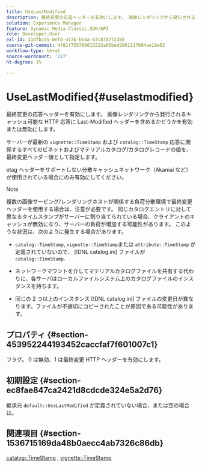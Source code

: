 ```yaml
---
title: UseLastModified
description: 最終変更の応答ヘッダーを有効にします。 画像レンダリングから発行されるキャッシュ可能な HTTP 応答に Last-Modified ヘッダーを含めるかどうかを有効または無効にします。
solution: Experience Manager
feature: Dynamic Media Classic,SDK/API
role: Developer,User
exl-id: 31dfbc55-0efd-417b-be4a-67c878772388
source-git-commit: 4f81f755789613222a66bed2961117604ae19e62
workflow-type: tm+mt
source-wordcount: '227'
ht-degree: 1%

---
```


# UseLastModified{#uselastmodified}

最終変更の応答ヘッダーを有効にします。 画像レンダリングから発行されるキャッシュ可能な HTTP 応答に Last-Modified ヘッダーを含めるかどうかを有効または無効にします。

サーバーが最新の `vignette::TimeStamp` および `catalog::TimeStamp` 応答に関係するすべてのビネットおよびマテリアルカタログ/カタログレコードの値を、最終変更ヘッダー値として指定します。

etag ヘッダーをサポートしない分散キャッシュネットワーク（Akamai など）が使用されている場合にのみ有効にしてください。

>[!NOTE]
>
>複数の画像サービング/レンダリングホストが関係する負荷分散環境で最終変更ヘッダーを使用する場合は、注意が必要です。 同じカタログエントリに対して異なるタイムスタンプがサーバーに割り当てられている場合、クライアントのキャッシュが無効になり、サーバーの負荷が増加する可能性があります。 このような状況は、次のように発生する場合があります。

* `catalog::TimeStamp`, `vignette::TimeStamp`または `attribute::TimeStamp` が定義されていないので、 [!DNL catalog.ini] ファイルが `catalog::TimeStamp`.

* ネットワークマウントを介してマテリアルカタログファイルを共有する代わりに、各サーバはローカルファイルシステム上のカタログファイルのインスタンスを持ちます。
* 同じの 2 つ以上のインスタンス [!DNL catalog.ini] ファイルの変更日が異なります。ファイルが不適切にコピーされたことが原因である可能性があります。

## プロパティ {#section-453952244193452caccfaf7f601007c1}

フラグ。 0 は無効、1 は最終変更 HTTP ヘッダーを有効にします。

## 初期設定 {#section-ec8fae847ca2421d8cdcde324e5a2d76}

継承元 `default::UseLastModified` が定義されていない場合、または空の場合は。

## 関連項目 {#section-1536715169da48b0aecc4ab7326c86db}

[catalog::TimeStamp](../../../../../ir-api/material-cat/image-rendering-api-ref/c-ir-material-catalog/c-ir-material-data-reference/r-ir-timestamp-dataref.md#reference-6daf7973dc4f4b4e9e8165756db7c319) , [vignette::TimeStamp](../../../../../ir-api/material-cat/image-rendering-api-ref/c-ir-material-catalog/c-ir-vignette-map-reference/r-ir-timestamp-vignette.md#reference-d57cdd40a6a645d199dbb1d56cc85bc1)
